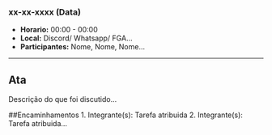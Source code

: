 ### xx-xx-xxxx (Data)

- **Horario:** 00:00 - 00:00
- **Local:** Discord/ Whatsapp/ FGA...
- **Participantes:** Nome, Nome, Nome...

---

## Ata

Descrição do que foi discutido... 

##Encaminhamentos
    1. Integrante(s): Tarefa atribuida
    2. Integrante(s): Tarefa atribuida...

